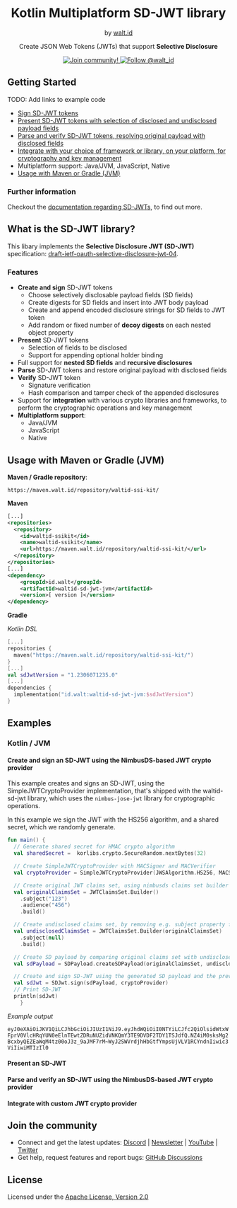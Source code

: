 <div align="center">
 <h1>Kotlin Multiplatform SD-JWT library</h1>
 <span>by </span><a href="https://walt.id">walt.id</a>
  <p>Create JSON Web Tokens (JWTs) that support <b>Selective Disclosure</b><p>

<a href="https://walt.id/community">
<img src="https://img.shields.io/badge/Join-The Community-blue.svg?style=flat" alt="Join community!" />
</a>
<a href="https://twitter.com/intent/follow?screen_name=walt_id">
<img src="https://img.shields.io/twitter/follow/walt_id.svg?label=Follow%20@walt_id" alt="Follow @walt_id" />
</a>

</div>

## Getting Started

TODO: Add links to example code

* [Sign SD-JWT tokens](#create-and-sign-an-sd-jwt-using-the-nimbusds-based-jwt-crypto-provider)
* [Present SD-JWT tokens with selection of disclosed and undisclosed payload fields](#present-an-sd-jwt)
* [Parse and verify SD-JWT tokens, resolving original payload with disclosed fields](#parse-and-verify-an-sd-jwt-using-the-nimbusds-based-jwt-crypto-provider)
* [Integrate with your choice of framework or library, on your platform, for cryptography and key management](#integrate-with-custom-jwt-crypto-provider)
* Multiplatform support: Java/JVM, JavaScript, Native 
* [Usage with Maven or Gradle (JVM)](#usage-with-maven-or-gradle-jvm)

### Further information

Checkout the [documentation regarding SD-JWTs](https://docs.walt.id/v/ssikit/concepts/selective-disclosure), to find out more.

## What is the SD-JWT library?

This libary implements the **Selective Disclosure JWT (SD-JWT)** specification:  [draft-ietf-oauth-selective-disclosure-jwt-04](https://datatracker.ietf.org/doc/draft-ietf-oauth-selective-disclosure-jwt/04/).

### Features

* **Create and sign** SD-JWT tokens
  * Choose selectively disclosable payload fields (SD fields)
  * Create digests for SD fields and insert into JWT body payload
  * Create and append encoded disclosure strings for SD fields to JWT token
  * Add random or fixed number of **decoy digests** on each nested object property
* **Present** SD-JWT tokens 
  * Selection of fields to be disclosed
  * Support for appending optional holder binding
* Full support for **nested SD fields** and **recursive disclosures**
* **Parse** SD-JWT tokens and restore original payload with disclosed fields
* **Verify** SD-JWT token 
  * Signature verification
  * Hash comparison and tamper check of the appended disclosures
* Support for **integration** with various crypto libraries and frameworks, to perform the cryptographic operations and key management
* **Multiplatform support**: 
  * Java/JVM
  * JavaScript
  * Native

## Usage with Maven or Gradle (JVM)

**Maven / Gradle repository**:

`https://maven.walt.id/repository/waltid-ssi-kit/`

**Maven**

```xml
[...]
<repositories>
  <repository>
    <id>waltid-ssikit</id>
    <name>waltid-ssikit</name>
    <url>https://maven.walt.id/repository/waltid-ssi-kit/</url>
  </repository>
</repositories>
[...]
<dependency>
    <groupId>id.walt</groupId>
    <artifactId>waltid-sd-jwt-jvm</artifactId>
    <version>[ version ]</version>
</dependency>
```

**Gradle**

_Kotlin DSL_
```kotlin
[...]
repositories {
  maven("https://maven.walt.id/repository/waltid-ssi-kit/")
}
[...]
val sdJwtVersion = "1.2306071235.0"
[...]
dependencies {
  implementation("id.walt:waltid-sd-jwt-jvm:$sdJwtVersion")
}
```

## Examples
### Kotlin / JVM

#### Create and sign an SD-JWT using the NimbusDS-based JWT crypto provider

This example creates and signs an SD-JWT, using the SimpleJWTCryptoProvider implementation, that's shipped with the waltid-sd-jwt library, which uses the `nimbus-jose-jwt` library for cryptographic operations. 

In this example we sign the JWT with the HS256 algorithm, and a shared secret, which we randomly generate.


```kotlin
fun main() {
  // Generate shared secret for HMAC crypto algorithm
  val sharedSecret =  korlibs.crypto.SecureRandom.nextBytes(32)

  // Create SimpleJWTCryptoProvider with MACSigner and MACVerifier
  val cryptoProvider = SimpleJWTCryptoProvider(JWSAlgorithm.HS256, MACSigner(sharedSecret), MACVerifier(sharedSecret))

  // Create original JWT claims set, using nimbusds claims set builder
  val originalClaimsSet = JWTClaimsSet.Builder()
    .subject("123")
    .audience("456")
    .build()

  // Create undisclosed claims set, by removing e.g. subject property from original claims set
  val undisclosedClaimsSet = JWTClaimsSet.Builder(originalClaimsSet)
    .subject(null)
    .build()

  // Create SD payload by comparing original claims set with undisclosed claims set
  val sdPayload = SDPayload.createSDPayload(originalClaimsSet, undisclosedClaimsSet)

  // Create and sign SD-JWT using the generated SD payload and the previously configured crypto provider
  val sdJwt = SDJwt.sign(sdPayload, cryptoProvider)
  // Print SD-JWT
  println(sdJwt)
    }
```

_Example output_

`eyJ0eXAiOiJKV1QiLCJhbGciOiJIUzI1NiJ9.eyJhdWQiOiI0NTYiLCJfc2QiOlsidWtxWFprV0VlcHRqYUN0eElnTEwtZDRuNUZidVNKQmY3TE9DVDF2TDY1TSJdfQ.NZ4iM0sksMg2BcxbyQEZEaWqM4tz00oJ3z_9aJMF7rM~WyJ2SWVrdjhHbGtfYmpsUjVLV1RCYndnIiwic3ViIiwiMTIzIl0`

#### Present an SD-JWT

#### Parse and verify an SD-JWT using the NimbusDS-based JWT crypto provider

#### Integrate with custom JWT crypto provider




## Join the community

* Connect and get the latest updates: [Discord](https://discord.gg/AW8AgqJthZ) | [Newsletter](https://walt.id/newsletter) | [YouTube](https://www.youtube.com/channel/UCXfOzrv3PIvmur_CmwwmdLA) | [Twitter](https://mobile.twitter.com/walt_id)
* Get help, request features and report bugs: [GitHub Discussions](https://github.com/walt-id/.github/discussions)

## License

Licensed under the [Apache License, Version 2.0](https://github.com/walt-id/waltid-nftkit/blob/main/LICENSE)
